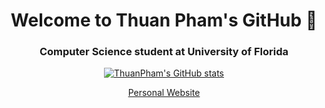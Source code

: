 <h1 align="center"> Welcome to Thuan Pham's GitHub 👋 </h1>
<h3 align="center"> Computer Science student at University of Florida </h3>


<div align = "center">

[![ThuanPham's GitHub stats](https://github-readme-stats.vercel.app/api?username=thuanpham7&count_private=true)](https://github.com/anuraghazra/github-readme-stats)

<p><a href = "https://www.thuanpham.me/">Personal Website </a></p>

